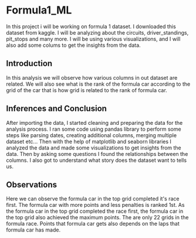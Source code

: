 # Formula1_ML
In this project i will be working on formula 1 dataset. I downloaded this dataset from kaggle. I will be analyzing about the circuits, driver_standings, pit_stops and many more. I will be using various visualizations, and I will also add some colums to get the insights from the data.

## Introduction
In this analysis we will observe how various columns in out dataset are related. We will also see what is the rank of the formula car according to the grid of the car that is how grid is related to the rank of formula car.

## Inferences and Conclusion
After importing the data, I started cleaning and preparing the data for the analysis process. I ran some code using pandas library to perform some steps like parsing dates, creating additional columns, merging multiple dataset etc... Then with the help of matplotlib and seaborn libraries I analyzed the data and made some visualizations to get insights from the data. Then by asking some questions I found the relationships between the columns. I also got to understand what story does the dataset want to tells us.

## Observations
Here we can observe the formula car in the top grid completed it's race first. The formula car with more points and less penalties is ranked 1st. As the formula car in the top grid completed the race first, the formula car in the top grid also achieved the maximum points. The are only 22 grids in the formula race. Points that formula car gets also depends on the laps that formula car has made.
